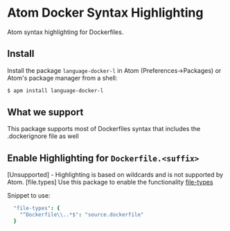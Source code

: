 # Atom Docker Syntax Highlighting

Atom syntax highlighting for Dockerfiles.

## Install

Install the package `language-docker-l` in Atom (Preferences->Packages) or Atom's package manager from a shell:

```bash
$ apm install language-docker-l
```

## What we support
This package supports most of Dockerfiles syntax that includes the .dockerignore file as well


## Enable Highlighting for  `Dockerfile.<suffix>`

[Unsupported] - Highlighting is based on wildcards and is not supported by Atom.
[file.types] Use this package to enable the functionality [file-types](https://atom.io/packages/file-types)


Snippet to use:
```cson
  "file-types": {
    "^Dockerfile\\..*$": "source.dockerfile"
  }
```
